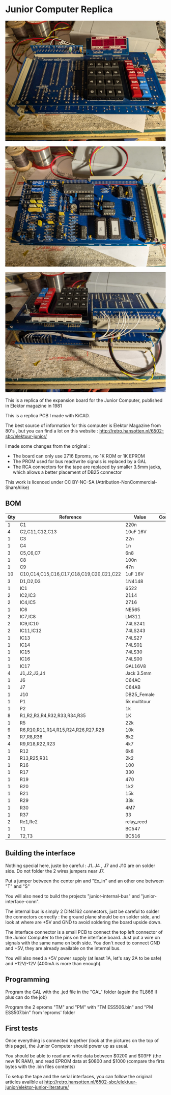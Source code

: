 # Junior Computer Replica

![Junior Computer Interface Top](img/junior_interface_top.jpg?raw=true "Junior Interface Top")

![Junior Computer Interface Bottom](img/junior_interface_bottom.jpg?raw=true "Junior Interface Bottom")

![Junior Computer Inerface Back](img/junior_interface_back.jpg?raw=true "Junior Interface Back")

This is a replica of the expansion board for the Junior Computer, published in Elektor magazine in 1981

This is a replica PCB I made with KiCAD.

The best source of information for this computer is Elektor Magazine from 80's , but you can find a lot on this website : http://retro.hansotten.nl/6502-sbc/elektuur-junior/

I made some changes from the original :
* The board can only use 2716 Eproms, no 1K ROM or 1K EPROM 
* The PROM used for bus read/write signals is replaced by a GAL
* The RCA connectors for the tape are replaced by smaller 3.5mm jacks, which allows a better placement of DB25 connector

This work is licenced under CC BY-NC-SA (Attribution-NonCommercial-ShareAlike)

## BOM

| Qty | Reference   | Value | Comment |
| --- | --- | --- | --- |
|1	|C1	|220n | |
|4	|C2,C11,C12,C13	|10uF 16V | |
|1	|C3	|22n | |
|1	|C4	|1n | |
|3	|C5,C6,C7	|6n8 | |
|1	|C8	|100n | |
|1	|C9	|47n | |
|10	|C10,C14,C15,C16,C17,C18,C19,C20,C21,C22	|1uF 16V | |
|3	|D1,D2,D3	|1N4148 | |
|1	|IC1	|6522 | |
|2	|IC2,IC3	|2114 | |
|2	|IC4,IC5	|2716 | |
|1	|IC6	|NE565 | |
|2	|IC7,IC8	|LM311 | |
|2	|IC9,IC10	|74LS241 | |
|2	|IC11,IC12	|74LS243 | |
|1	|IC13	|74LS27 | |
|1	|IC14	|74LS01 | |
|1	|IC15	|74LS30 | |
|1	|IC16	|74LS00 | |
|1	|IC17	|GAL16V8 | |
|4	|J1,J2,J3,J4	|Jack 3.5mm |
|1	|J6	|C64AC | |
|1	|J7	|C64AB | |
|1	|J10	|DB25_Female | |
|1	|P1	|5k  multitour | |
|1	|P2	|1k | |
|8	|R1,R2,R3,R4,R32,R33,R34,R35	|1K | |
|1	|R5	|22k | |
|9	|R6,R10,R11,R14,R15,R24,R26,R27,R28	|10k | |
|3	|R7,R8,R36	|8k2 | |
|4	|R9,R18,R22,R23	|4k7 | |
|1	|R12	|6k8 | |
|3	|R13,R25,R31	|2k2 | |
|1	|R16	|100 | |
|1	|R17	|330 | |
|1	|R19	|470 | |
|1	|R20	|1k2 | |
|1	|R21	|15k | |
|1	|R29	|33k | |
|1	|R30	|4M7 | |
|1	|R37	|33 | |
|2	|Re1,Re2	|relay_reed | |
|1	|T1	|BC547 | |
|2	|T2,T3	|BC516 | |


## Building the interface

Nothing special here, juste be careful : J1..J4 , J7 and J10 are on solder side. Do not folder the 2 wires jumpers near J7.

Put a jumper between the center pin and "Ex_in" and an other one between "T" and "S"

You will also need to build the projects "junior-internal-bus" and "junior-interface-conn". 

The internal bus is simply 2 DIN4162 connectors, just be careful to solder the connectors correctly : the ground plane should be on solder side, and look at where are +5V and GND to avoid soldering the board upside down.

The interface connector is a small PCB to connect the top left connector of the Junior Computer to the pins on the interface board. Just put a wire on signals with the same name on both side. You don't need to connect GND and +5V, they are already available on the internal bus.

You will also need a +5V power supply (at least 1A, let's say 2A to be safe) and +12V/-12V (400mA is more than enough).

## Programming 

Program the GAL with the .jed file in the "GAL" folder (again the TL866 II plus can do the job)

Program the 2 eproms "TM" and "PM" with "TM ESS506.bin" and "PM ESS507.bin" from 'eproms' folder

## First tests

Once everything is connected together (look at the pictures on the top of this page), the Junior Computer should power up as usual.

You should be able to read and write data between $0200 and $03FF (the new 1K RAM), and read EPROM data at $0800 and $1000 (compare the firts bytes with the .bin files contents)

To setup the tape and the serial interfaces, you can follow the original articles availble at http://retro.hansotten.nl/6502-sbc/elektuur-junior/elektor-junior-literature/